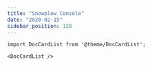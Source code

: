 ```yaml
---
title: "Snowplow Console"
date: "2020-02-15"
sidebar_position: 120
---
```


```mdx-code-block
import DocCardList from '@theme/DocCardList';

<DocCardList />
```
